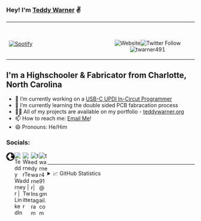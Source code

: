 [website]: https://teddywarner.org/
[current]: https://teddywarner.org/Projects/SerialUPDI/
[twitter]: https://twitter.com/WarnerTeddy
[instagram]: https://www.instagram.com/teddywarner
[linkedin]: https://www.linkedin.com/in/teddy-warner-880974200/
[email]: mailto:<Twarner491@gmail.com>

### Hey! I'm [Teddy Warner][website] ✌️

<table width="100%"> 
  <tr>
  <td width="50%">
      
&nbsp; <br> [![Spotify](https://novatorem-oqoqm52ci-twarner491.vercel.app/api/spotify)](https://open.spotify.com/user/mskz5e4dyzv4cb4kkn73iipq0?si=5eba25ddc4f74313)

  </td>
  <td width="50%">

<br><p align="center">![Website](https://img.shields.io/website?down_message=offline&label=teddywarner.org&style=for-the-badge&up_message=online&url=https%3A%2F%2Fteddywarner.org%2F)![Twitter Follow](https://img.shields.io/twitter/follow/WarnerTeddy?color=%231DA1F2&logo=Twitter&logoColor=%231DA1F2&style=for-the-badge)<img src="https://komarev.com/ghpvc/?username=twarner491&label=Profile%20views&color=0e75b6&style=flat" alt="twarner491" />
</p>
  </td>
  </table>

## I'm a Highschooler & Fabricator from Charlotte, North Carolina

- 🔭 I’m currently working on a [USB-C UPDI In-Circut Programmer][current]
- 🌱 I’m currently learning the double sided PCB fabracation process
- 👨‍💻 All of my projects are available on my portfolio - [teddywarner.org][website]
- 📫 How to reach me: [Email Me][email]!
- 😄 Pronouns: He/Him

### Socials:

[<img align="left" alt="teddywarner.org" width="22px" src="https://raw.githubusercontent.com/iconic/open-iconic/master/svg/globe.svg" />][website]
[<img align="left" alt="Teddy Warner | LinkedIn" width="22px" src="https://cdn.jsdelivr.net/npm/simple-icons@v3/icons/linkedin.svg" />][linkedin]
[<img align="left" alt="WarnerTeddy | Twitter" width="22px" src="https://cdn.jsdelivr.net/npm/simple-icons@v3/icons/twitter.svg" />][twitter]
[<img align="left" alt="teddywarner| Instagram" width="22px" src="https://cdn.jsdelivr.net/npm/simple-icons@v3/icons/instagram.svg" />][instagram]
[<img align="left" alt="twarner491@gmail.com" width="22px" src="https://cdn.jsdelivr.net/npm/simple-icons@3.13.0/icons/minutemailer.svg" />][email]

<br />

---

<details>
  <summary>📈 GitHub Statistics</summary>

 <img align="left" alt="Twarner491's GitHub Stats" src="https://github-readme-stats-ilfnfg0yv-twarner491.vercel.app/api?username=Twarner491&show_icons=true&hide_border=true" />

</details>
